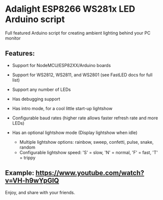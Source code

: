 # Adalight ESP8266 WS281x LED Arduino script
 Full featured Arduino script for creating ambient lighting behind your PC monitor

## Features:

- Support for NodeMCU/ESP82XX/Arduino boards
- Support for WS2812, WS2811, and WS2801 (see FastLED docs for full list)
- Support any number of LEDs
- Has debugging support
- Has intro mode, for a cool little start-up lightshow
- Configurable baud rates (higher rate allows faster refresh rate and more LEDs)

- Has an optional lightshow mode (Display lightshow when idle)
  - Multiple lightshow options: rainbow, sweep, confetti, pulse, snake, random
  - Configurable lightshow speed: 'S' = slow, 'N' = normal, 'F' = fast, 'T' = trippy

## Example: https://www.youtube.com/watch?v=VH-h9wYpGlQ

Enjoy, and share with your friends.

